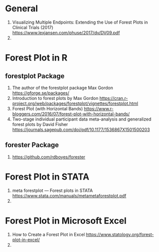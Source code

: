 # General
1) Visualizing Multiple Endpoints: Extending the Use of Forest Plots in Clinical Trials (2017) https://www.lexjansen.com/phuse/2017/dv/DV09.pdf
2)

# Forest Plot in R
## forestplot Package
1) The author of the forestplot package Max Gordon https://gforge.se/packages/
2) Introduction to forest plots by Max Gordon https://cran.r-project.org/web/packages/forestplot/vignettes/forestplot.html
3) Forest Plot (with Horizontal Bands) https://www.r-bloggers.com/2016/07/forest-plot-with-horizontal-bands/
4) Two-stage individual participant data meta-analysis and generalized forest plots by David Fisher https://journals.sagepub.com/doi/pdf/10.1177/1536867X1501500203

## forester Package
1) https://github.com/rdboyes/forester

# Forest Plot in STATA
1) meta forestplot — Forest plots in STATA https://www.stata.com/manuals/metametaforestplot.pdf
2) 

# Forest Plot in Microsoft Excel
1) How to Create a Forest Plot in Excel https://www.statology.org/forest-plot-in-excel/
2) 

